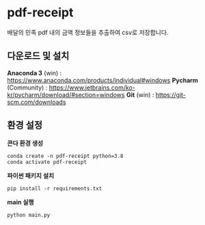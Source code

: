 # pdf-receipt
배달의 민족 pdf 내의 금액 정보들을 추출하여 csv로 저장합니다.

## 다운로드 및 설치
**Anaconda 3** (win)   : https://www.anaconda.com/products/individual#windows
**Pycharm** (Community) : https://www.jetbrains.com/ko-kr/pycharm/download/#section=windows
**Git** (win) : https://git-scm.com/downloads


## 환경 설정
**콘다 환경 생성**
```
conda create -n pdf-receipt python=3.8
conda activate pdf-receipt
```

**파이썬 패키지 설치**
```
pip install -r requirements.txt
```

**main 실행**
```
python main.py
```
